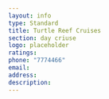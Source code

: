 ```yaml
---
layout: info
type: Standard
title: Turtle Reef Cruises
section: day criuse
logo: placeholder
ratings:
phone: "7774466"
email:
address:
description:
---
```

